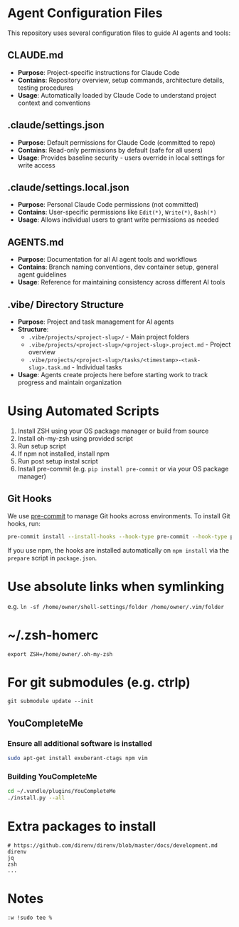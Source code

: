 # Agent Configuration Files

This repository uses several configuration files to guide AI agents and tools:

## CLAUDE.md
- **Purpose**: Project-specific instructions for Claude Code
- **Contains**: Repository overview, setup commands, architecture details, testing procedures
- **Usage**: Automatically loaded by Claude Code to understand project context and conventions

## .claude/settings.json
- **Purpose**: Default permissions for Claude Code (committed to repo)
- **Contains**: Read-only permissions by default (safe for all users)
- **Usage**: Provides baseline security - users override in local settings for write access

## .claude/settings.local.json
- **Purpose**: Personal Claude Code permissions (not committed)
- **Contains**: User-specific permissions like `Edit(*)`, `Write(*)`, `Bash(*)`
- **Usage**: Allows individual users to grant write permissions as needed

## AGENTS.md
- **Purpose**: Documentation for all AI agent tools and workflows
- **Contains**: Branch naming conventions, dev container setup, general agent guidelines
- **Usage**: Reference for maintaining consistency across different AI tools

## .vibe/ Directory Structure
- **Purpose**: Project and task management for AI agents
- **Structure**:
  - `.vibe/projects/<project-slug>/` - Main project folders
  - `.vibe/projects/<project-slug>/<project-slug>.project.md` - Project overview
  - `.vibe/projects/<project-slug>/tasks/<timestamp>-<task-slug>.task.md` - Individual tasks
- **Usage**: Agents create projects here before starting work to track progress and maintain organization

# Using Automated Scripts

1. Install ZSH using your OS package manager or build from source
2. Install oh-my-zsh using provided script
3. Run setup script
4. If npm not installed, install npm
5. Run post setup instal script
6. Install pre-commit (e.g. `pip install pre-commit` or via your OS package manager)

## Git Hooks

We use [pre-commit](https://pre-commit.com/) to manage Git hooks across environments. To install Git hooks, run:

```bash
pre-commit install --install-hooks --hook-type pre-commit --hook-type pre-push
```

If you use npm, the hooks are installed automatically on `npm install` via the `prepare` script in `package.json`.

# Use absolute links when symlinking

e.g. `ln -sf /home/owner/shell-settings/folder /home/owner/.vim/folder`

# ~/.zsh-homerc

`export ZSH=/home/owner/.oh-my-zsh`

# For git submodules (e.g. ctrlp)

`git submodule update --init`

## YouCompleteMe

### Ensure all additional software is installed
```bash
sudo apt-get install exuberant-ctags npm vim
```

### Building YouCompleteMe
```bash
cd ~/.vundle/plugins/YouCompleteMe
./install.py --all
```

# Extra packages to install

```
# https://github.com/direnv/direnv/blob/master/docs/development.md
direnv
jq
zsh
...
```
# Notes

```
:w !sudo tee %
```

